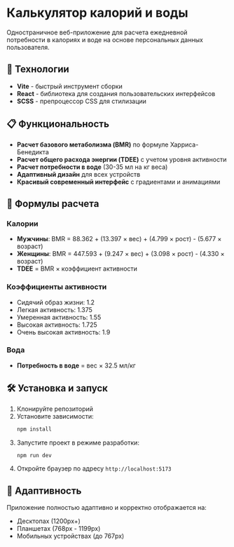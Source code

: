 # Калькулятор калорий и воды

Одностраничное веб-приложение для расчета ежедневной потребности в калориях и воде на основе персональных данных пользователя.

## 🚀 Технологии

- **Vite** - быстрый инструмент сборки
- **React** - библиотека для создания пользовательских интерфейсов
- **SCSS** - препроцессор CSS для стилизации

## 📋 Функциональность

- **Расчет базового метаболизма (BMR)** по формуле Харриса-Бенедикта
- **Расчет общего расхода энергии (TDEE)** с учетом уровня активности
- **Расчет потребности в воде** (30-35 мл на кг веса)
- **Адаптивный дизайн** для всех устройств
- **Красивый современный интерфейс** с градиентами и анимациями

## 🎯 Формулы расчета

### Калории
- **Мужчины**: BMR = 88.362 + (13.397 × вес) + (4.799 × рост) - (5.677 × возраст)
- **Женщины**: BMR = 447.593 + (9.247 × вес) + (3.098 × рост) - (4.330 × возраст)
- **TDEE** = BMR × коэффициент активности

### Коэффициенты активности
- Сидячий образ жизни: 1.2
- Легкая активность: 1.375
- Умеренная активность: 1.55
- Высокая активность: 1.725
- Очень высокая активность: 1.9

### Вода
- **Потребность в воде** = вес × 32.5 мл/кг

## 🛠️ Установка и запуск

1. Клонируйте репозиторий
2. Установите зависимости:
   ```bash
   npm install
   ```
3. Запустите проект в режиме разработки:
   ```bash
   npm run dev
   ```
4. Откройте браузер по адресу `http://localhost:5173`

## 📱 Адаптивность

Приложение полностью адаптивно и корректно отображается на:
- Десктопах (1200px+)
- Планшетах (768px - 1199px)
- Мобильных устройствах (до 767px)